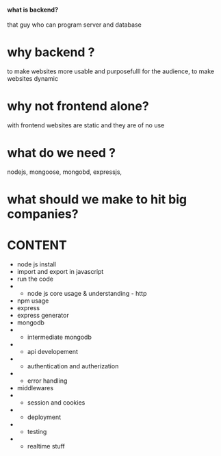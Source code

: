 #### what is backend?

that guy who can program server and database


# why backend ?

to make websites more usable and purposefulll for the audience, to make websites dynamic

# why not frontend alone?

with frontend websites are static and they are of no use

# what do we need ?

nodejs, mongoose, mongobd, expressjs,

# what should we make to hit big companies?



# CONTENT
- node js install
- import and export in javascript
- run the code
- -  node js core usage & understanding - http
- npm usage
- express
- express generator
- mongodb
- - intermediate mongodb
- - api developement
- - authentication and autherization
- - error handling
- middlewares
- - session and cookies
- - deployment
- - testing
- - realtime stuff


